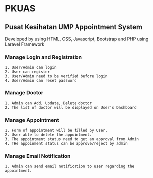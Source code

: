 # PKUAS
## Pusat Kesihatan UMP Appointment System

Developed by using HTML, CSS, Javascript, Bootstrap and PHP using Laravel Framework

### Manage Login and Registration
    1. User/Admin can login
    2. User can register
    3. User/Admin need to be verified before login
    4. User/Admin can reset password

### Manage Doctor
    1. Admin can Add, Update, Delete doctor
    2. The list of doctor will be displayed on User's Dashboard

### Manage Appointment
    1. Form of appointment will be filled by User.
    2. User able to delete the appointment.
    3. The appointment status need to get an approval from Admin
    4. THe appoinment status can be approve/reject by admin


### Manage Email Notification
    1. Admin can send email notification to user regarding the appointment.
